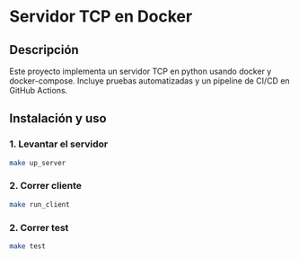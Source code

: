 # Servidor TCP en Docker

## Descripción

Este proyecto implementa un servidor TCP en python usando docker y docker-compose.
Incluye pruebas automatizadas y un pipeline de CI/CD en GitHub Actions.

## Instalación y uso

### 1. Levantar el servidor

```sh
make up_server
```

### 2. Correr cliente

```sh
make run_client
```

### 2. Correr test

```sh
make test
```
